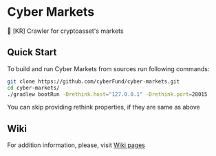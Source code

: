 # Cyber Markets
🚀 [KR] Crawler for cryptoasset's markets

## Quick Start
To build and run Cyber Markets from sources run following commands:
```bash
git clone https://github.com/cyberFund/cyber-markets.git
cd cyber-markets/
./gradlew bootRun -Drethink.host="127.0.0.1" -Drethink.port=28015
```
You can skip providing rethink properties, if they are same as above

## Wiki

For addition information, please, visit [Wiki pages](https://github.com/cyberFund/cyber-markets/wiki)